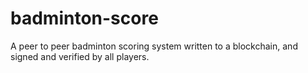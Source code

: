 # badminton-score
A peer to peer badminton scoring system written to a blockchain, and signed and verified by all players.
